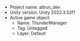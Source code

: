 <!-- UNITY CODE ASSIST INSTRUCTIONS START -->
- Project name: altrun_dev
- Unity version: Unity 2022.3.52f1
- Active game object:
  - Name: ThunderManager
  - Tag: Untagged
  - Layer: Default
<!-- UNITY CODE ASSIST INSTRUCTIONS END -->